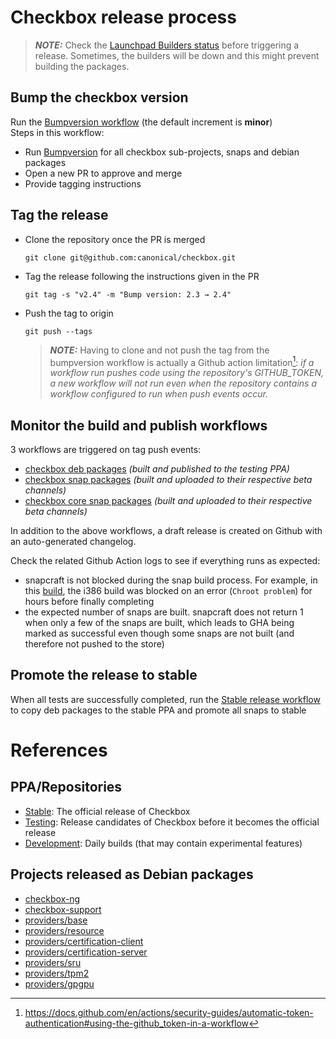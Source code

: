 # Checkbox release process

> **_NOTE:_** Check the [Launchpad Builders status] before triggering a release.
Sometimes, the builders will be down and this might prevent building the
packages.

## Bump the checkbox version
Run the [Bumpversion workflow] (the default increment is **minor**)  
Steps in this workflow:
- Run [Bumpversion] for all checkbox sub-projects, snaps and debian packages
- Open a new PR to approve and merge
- Provide tagging instructions

## Tag the release
- Clone the repository once the PR is merged
  ```
  git clone git@github.com:canonical/checkbox.git
  ```
- Tag the release following the instructions given in the PR
  ```
  git tag -s "v2.4" -m "Bump version: 2.3 → 2.4"
  ```
- Push the tag to origin
  ```
  git push --tags
  ```
  > **_NOTE:_** Having to clone and not push the tag from the bumpversion workflow is actually a Github action limitation[^1]:
  > *if a workflow run pushes code using the repository's GITHUB_TOKEN, a new workflow will not run even when the repository contains a workflow configured to run when push events occur.*

## Monitor the build and publish workflows
3 workflows are triggered on tag push events:
- [checkbox deb packages] *(built and published to the testing PPA)*
- [checkbox snap packages] *(built and uploaded to their respective beta channels)*
- [checkbox core snap packages] *(built and uploaded to their respective beta channels)*

In addition to the above workflows, a draft release is created on Github with
an auto-generated changelog.

Check the related Github Action logs to see if everything runs as expected:

- snapcraft is not blocked during the snap build process. For example, in this 
[build](https://github.com/canonical/checkbox/actions/runs/4371649401/jobs/7649877336), the i386 build was blocked on an error (`Chroot problem`) for hours 
before finally completing
- the expected number of snaps are built. snapcraft 
does not return 1 when only a few of the snaps are built, which leads to GHA 
being marked as successful even though some snaps are not built (and therefore 
not pushed to the store)

## Promote the release to stable

When all tests are successfully completed, run the [Stable release workflow] to copy deb packages to the stable
PPA and promote all snaps to stable

# References

## PPA/Repositories

* [Stable]\: The official release of Checkbox
* [Testing]\: Release candidates of Checkbox before it becomes the official
release
* [Development]\: Daily builds (that may contain experimental features)

## Projects released as Debian packages

* [checkbox-ng](https://github.com/canonical/checkbox/tree/main/checkbox-ng)
* [checkbox-support](https://github.com/canonical/checkbox/tree/main/checkbox-support)
* [providers/base](https://github.com/canonical/checkbox/tree/main/providers/base)
* [providers/resource](https://github.com/canonical/checkbox/tree/main/providers/resource)
* [providers/certification-client](https://github.com/canonical/checkbox/tree/main/providers/certification-client)
* [providers/certification-server](https://github.com/canonical/checkbox/tree/main/providers/certification-server)
* [providers/sru](https://github.com/canonical/checkbox/tree/main/providers/sru)
* [providers/tpm2](https://github.com/canonical/checkbox/tree/main/providers/tpm2)
* [providers/gpgpu](https://github.com/canonical/checkbox/tree/main/providers/gpgpu)

[^1]:https://docs.github.com/en/actions/security-guides/automatic-token-authentication#using-the-github_token-in-a-workflow

[Bumpversion workflow]: https://github.com/canonical/checkbox/actions/workflows/bumpversion.yml
[Stable release workflow]: https://github.com/canonical/checkbox/actions/workflows/checkbox-stable-release.yml
[Bumpversion]: https://github.com/c4urself/bump2version
[Stable]: https://launchpad.net/~hardware-certification/+archive/ubuntu/public
[Testing]: https://code.launchpad.net/~checkbox-dev/+archive/ubuntu/testing
[Development]: https://code.launchpad.net/~checkbox-dev/+archive/ubuntu/ppa
[Launchpad Builders status]: https://launchpad.net/builders
[checkbox deb packages]: https://github.com/canonical/checkbox/actions/workflows/deb-beta-release.yml
[checkbox snap packages]: https://github.com/canonical/checkbox/actions/workflows/checkbox-snap-beta-release.yml
[checkbox core snap packages]: https://github.com/canonical/checkbox/actions/workflows/deb-beta-release.yml

